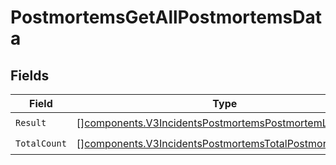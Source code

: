 # PostmortemsGetAllPostmortemsData


## Fields

| Field                                                                                                                            | Type                                                                                                                             | Required                                                                                                                         | Description                                                                                                                      |
| -------------------------------------------------------------------------------------------------------------------------------- | -------------------------------------------------------------------------------------------------------------------------------- | -------------------------------------------------------------------------------------------------------------------------------- | -------------------------------------------------------------------------------------------------------------------------------- |
| `Result`                                                                                                                         | [][components.V3IncidentsPostmortemsPostmortemListResult](../../models/components/v3incidentspostmortemspostmortemlistresult.md) | :heavy_check_mark:                                                                                                               | N/A                                                                                                                              |
| `TotalCount`                                                                                                                     | [][components.V3IncidentsPostmortemsTotalPostmortemCount](../../models/components/v3incidentspostmortemstotalpostmortemcount.md) | :heavy_check_mark:                                                                                                               | N/A                                                                                                                              |